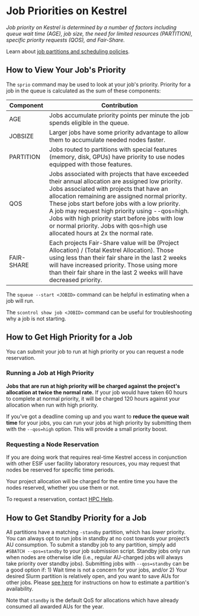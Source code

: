 # Job Priorities on Kestrel
*Job priority on Kestrel is determined by a number of factors including queue wait time (AGE), job size, the need for limited resources (PARTITION), specific priority requests (QOS), and Fair-Share.*

Learn about [job partitions and scheduling policies](./index.md).

## How to View Your Job's Priority 
The ```sprio``` command may be used to look at your job's priority. Priority for a job in the queue is calculated as the sum of these components:

| Component | Contribution |
| ----------| ------------ | 
| AGE       | Jobs accumulate priority points per minute the job spends eligible in the queue.|
| JOBSIZE   | Larger jobs have some priority advantage to allow them to accumulate needed nodes faster.|
| PARTITION | Jobs routed to partitions with special features (memory, disk, GPUs) have priority to use nodes equipped with those features.|
| QOS       | Jobs associated with projects that have exceeded their annual allocation are assigned low priority.<br>Jobs associated with projects that have an allocation remaining are assigned normal priority. These jobs start before jobs with a low priority.<br>A job may request high priority using --qos=high. Jobs with high priority start before jobs with low or normal priority. Jobs with qos=high use allocated hours at 2x the normal rate.|
| FAIR-SHARE| Each projects Fair-Share value will be (Project Allocation) / (Total Kestrel Allocation).  Those using less than their fair share in the last 2 weeks will have increased priority.  Those using more than their fair share in the last 2 weeks will have decreased priority. | 

The ```squeue --start <JOBID>```  command can be helpful in estimating when a job will run.

The ```scontrol show job <JOBID>``` command can be useful for troubleshooting why a job is not starting.

## How to Get High Priority for a Job
You can submit your job to run at high priority or you can request a node reservation.

### Running a Job at High Priority 
**Jobs that are run at high priority will be charged against the project's allocation at twice the normal rate.** If your job would have taken 60 hours to complete at normal priority, it will be charged 120 hours against your allocation when run with high priority.

If you've got a deadline coming up and you want to **reduce the queue wait time** for your jobs, you can run your jobs at high priority by submitting them with the ```--qos=high``` option. This will provide a small priority boost.

### Requesting a Node Reservation
If you are doing work that requires real-time Kestrel access in conjunction with other ESIF user facility laboratory resources, you may request that nodes be reserved for specific time periods.

Your project allocation will be charged for the entire time you have the nodes reserved, whether you use them or not.

To request a reservation, contact [HPC Help](mailto://hpc-help@nrel.gov).

## How to Get Standby Priority for a Job

All partitions have a matching `-standby` partition, which has *lower* priority. You can always opt to run jobs in standby at no cost towards your project’s AU consumption. To submit a standby job to any partition, simply add `#SBATCH --qos=standby` to your job submission script. Standby jobs only run when nodes are otherwise idle (i.e., regular AU-charged jobs will always take priority over standby jobs). Submitting jobs with `--qos=standby` can be a good option if: 
    1) Wait time is not a concern for your jobs, and/or
    2) Your desired Slurm partition is relatively open, and you want to save AUs for other jobs. Please [see here](../../../Slurm/monitor_and_control.md#sinfo) for instructions on how to estimate a partition's availability.

Note that `standby` is the default QoS for allocations which have already consumed all awarded AUs for the year.
